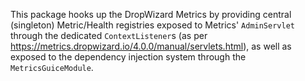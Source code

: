 This package hooks up the DropWizard Metrics by providing central (singleton) Metric/Health registries exposed to
Metrics' `AdminServlet` through the dedicated `ContextListener`s (as per
https://metrics.dropwizard.io/4.0.0/manual/servlets.html),
as well as exposed to the dependency injection system through the `MetricsGuiceModule`.  